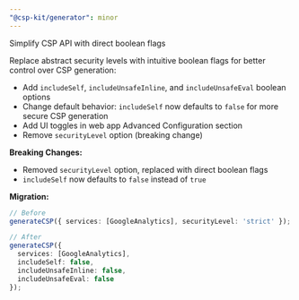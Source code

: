 ```yaml
---
"@csp-kit/generator": minor
---
```


Simplify CSP API with direct boolean flags

Replace abstract security levels with intuitive boolean flags for better control over CSP generation:

- Add `includeSelf`, `includeUnsafeInline`, and `includeUnsafeEval` boolean options
- Change default behavior: `includeSelf` now defaults to `false` for more secure CSP generation
- Add UI toggles in web app Advanced Configuration section
- Remove `securityLevel` option (breaking change)

**Breaking Changes:**
- Removed `securityLevel` option, replaced with direct boolean flags
- `includeSelf` now defaults to `false` instead of `true`

**Migration:**
```typescript
// Before
generateCSP({ services: [GoogleAnalytics], securityLevel: 'strict' });

// After  
generateCSP({ 
  services: [GoogleAnalytics], 
  includeSelf: false,
  includeUnsafeInline: false,
  includeUnsafeEval: false 
});
```